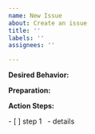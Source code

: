 ```yaml
---
name: New Issue
about: Create an issue
title: ''
labels: ''
assignees: ''

---
```


**Desired Behavior:**

**Preparation:**

**Action Steps:**

- [ ] step 1
  - details

